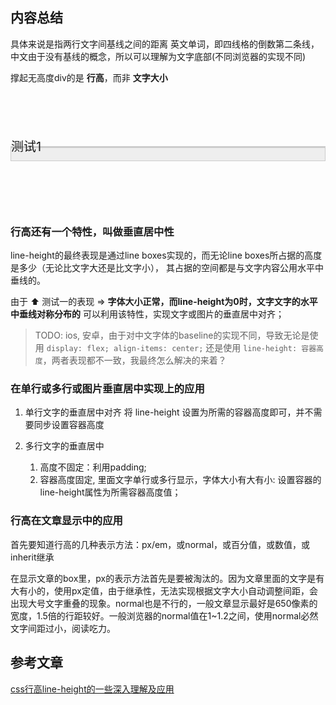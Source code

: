 
## 内容总结

具体来说是指两行文字间基线之间的距离
英文单词，即四线格的倒数第二条线，
中文由于没有基线的概念，所以可以理解为文字底部(不同浏览器的实现不同)


撑起无高度div的是 **行高**，而非 **文字大小**

<div style="margin: 100px auto;">

<style>
    .test1{ font-size:20px; line-height:0; border:1px solid #cccccc; background:#eeeeee;}
    .test2{ font-size:0; line-height:20px; border:1px solid #cccccc; background:#eeeeee;}
</style>

<div class="test1">测试1</div>
<div class="test2">测试2</div>
</div>

### 行高还有一个特性，叫做垂直居中性

line-height的最终表现是通过line boxes实现的，而无论line boxes所占据的高度是多少（无论比文字大还是比文字小），
其占据的空间都是与文字内容公用水平中垂线的。

由于 ⬆️ 测试一的表现 => **字体大小正常，而line-height为0时，文字文字的水平中垂线对称分布的**
可以利用该特性，实现文字或图片的垂直居中对齐；

> TODO: ios, 安卓，由于对中文字体的baseline的实现不同，导致无论是使用 `display: flex; align-items: center;` 还是使用 `line-height: 容器高度`，两者表现都不一致，我最终怎么解决的来着？





### 在单行或多行或图片垂直居中实现上的应用

1. 单行文字的垂直居中对齐
将 line-height 设置为所需的容器高度即可，并不需要同步设置容器高度

2. 多行文字的垂直居中
   1. 高度不固定：利用padding;
   2. 容器高度固定, 里面文字单行或多行显示，字体大小有大有小: 设置容器的line-height属性为所需容器高度值；




### 行高在文章显示中的应用

首先要知道行高的几种表示方法：px/em，或normal，或百分值，或数值，或inherit继承

在显示文章的box里，px的表示方法首先是要被淘汰的。因为文章里面的文字是有大有小的，使用px定值，由于继承性，无法实现根据文字大小自动调整间距，会出现大号文字重叠的现象。normal也是不行的，一般文章显示最好是650像素的宽度，1.5倍的行距较好。一般浏览器的normal值在1~1.2之间，使用normal必然文字间距过小，阅读吃力。








## 参考文章

[css行高line-height的一些深入理解及应用](https://www.zhangxinxu.com/wordpress/2009/11/css%E8%A1%8C%E9%AB%98line-height%E7%9A%84%E4%B8%80%E4%BA%9B%E6%B7%B1%E5%85%A5%E7%90%86%E8%A7%A3%E5%8F%8A%E5%BA%94%E7%94%A8/)